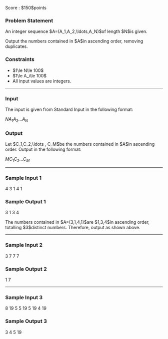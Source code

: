 
<div>

<span>

<span>

<p>
Score : $150$points
</p>

<div>

<section>

### **Problem Statement**

<p>
An integer sequence $A=(A_1,A_2,\ldots,A_N)$of length $N$is given.
</p>

<p>
Output the numbers contained in $A$in ascending order, removing duplicates.
</p>

</section>

</div>

<div>

<section>

### **Constraints**

<ul>

<li>
$1\le N\le 100$
</li>

<li>
$1\le A_i\le 100$
</li>

<li>
All input values are integers.
</li>

</ul>

</section>

</div>

---

<div>

<div>

<section>

### **Input**

<p>
The input is given from Standard Input in the following format:
</p>

<div>

$N$$A_1$$A_2$$\ldots$$A_N$
</div>

</section>

</div>

<div>

<section>

### **Output**

<p>
Let $C_1,C_2,\ldots , C_M$be the numbers contained in $A$in ascending order. Output in the following format:
</p>

<div>

$M$$C_1$$C_2$$\ldots$$C_M$
</div>

</section>

</div>

</div>

---

<div>

<section>

### **Sample Input 1**

<div>

4
3 1 4 1

</div>

</section>

</div>

<div>

<section>

### **Sample Output 1**

<div>

3
1 3 4

</div>

<p>
The numbers contained in $A=(3,1,4,1)$are $1,3,4$in ascending order, totalling $3$distinct numbers. Therefore, output as shown above.
</p>

</section>

</div>

---

<div>

<section>

### **Sample Input 2**

<div>

3
7 7 7

</div>

</section>

</div>

<div>

<section>

### **Sample Output 2**

<div>

1
7

</div>

</section>

</div>

---

<div>

<section>

### **Sample Input 3**

<div>

8
19 5 5 19 5 19 4 19

</div>

</section>

</div>

<div>

<section>

### **Sample Output 3**

<div>

3
4 5 19

</div>

</section>

</div>

</span>

</span>

</div>
